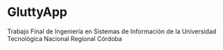 # GluttyApp
Trabajo Final de Ingeniería en Sistemas de Información de la Universidad Tecnológica Nacional Regional Córdoba

